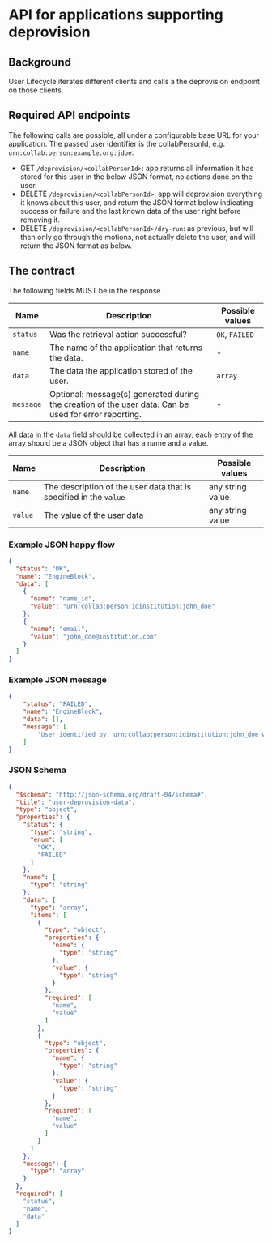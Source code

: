 # API for applications supporting deprovision

## Background

User Lifecycle iterates different clients and calls a the deprovision endpoint on those clients.

## Required API endpoints

The following calls are possible, all under a configurable base URL for your application. The passed user identifier is the collabPersonId, e.g. `urn:collab:person:example.org:jdoe`:
* GET `/deprovision/<collabPersonId>`: app returns all information it has stored for this user in the below JSON format, no actions done on the user.
* DELETE `/deprovision/<collabPersonId>`: app will deprovision everything it knows about this user, and return the JSON format below indicating success or failure and the last known data of the user right before removing it.
* DELETE `/deprovision/<collabPersonId>/dry-run`: as previous, but will then only go through the motions, not actually delete the user, and will return the JSON format as below.

## The contract
The following fields MUST be in the response

|Name | Description                                                                                            | Possible values|
|---- |--------------------------------------------------------------------------------------------------------|-------------------- |
| `status` | Was the retrieval action successful?                                                                   | `OK`, `FAILED` |
| `name` | The name of the application that returns the data.                                                     | - |
| `data` | The data the application stored of the user.                                                           | `array` |
| `message` | Optional: message(s) generated during the creation of the user data. Can be used for error reporting.  | - |


All data in the `data` field should be collected in an array, each entry of the
array should be a JSON object that has a name and a value.

| Name    | Description | Possible values |
|---------|-------------|--------------------|
| `name`  | The description of the user data that is specified in the `value` | any string value |
| `value` | The value of the user data | any string value |

### Example JSON happy flow

```json
{
  "status": "OK",
  "name": "EngineBlock",
  "data": [
    {
      "name": "name_id",
      "value": "urn:collab:person:idinstitution:john_doe"
    },
    {
      "name": "email",
      "value": "john_doe@institution.com"
    }
  ]
}
```

### Example JSON message

```json
{
    "status": "FAILED",
    "name": "EngineBlock",
    "data": [],
    "message": [
        "User identified by: urn:collab:person:idinstitution:john_doe was not found. Unable to provide deprovision data."
    ]
}
```
### JSON Schema

```json
{
  "$schema": "http://json-schema.org/draft-04/schema#",
  "title": "user-deprovision-data",
  "type": "object",
  "properties": {
    "status": {
      "type": "string",
      "enum": [
        "OK",
        "FAILED"
      ]
    },
    "name": {
      "type": "string"
    },
    "data": {
      "type": "array",
      "items": [
        {
          "type": "object",
          "properties": {
            "name": {
              "type": "string"
            },
            "value": {
              "type": "string"
            }
          },
          "required": [
            "name",
            "value"
          ]
        },
        {
          "type": "object",
          "properties": {
            "name": {
              "type": "string"
            },
            "value": {
              "type": "string"
            }
          },
          "required": [
            "name",
            "value"
          ]
        }
      ]
    },
    "message": {
      "type": "array"
    }
  },
  "required": [
    "status",
    "name",
    "data"
  ]
}
```
